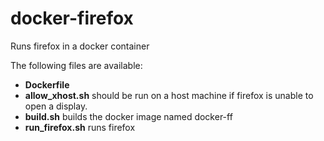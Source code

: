 # docker-firefox
Runs firefox in a docker container

The following files are available:
- **Dockerfile** 
- **allow_xhost.sh** should be run on a host machine if firefox is unable to open a display.
- **build.sh** builds the docker image named docker-ff
- **run_firefox.sh** runs firefox
